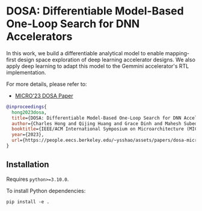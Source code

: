 # DOSA: Differentiable Model-Based One-Loop Search for DNN Accelerators
In this work, we build a differentiable analytical model to enable mapping-first design space exploration of deep learning accelerator designs. We also apply deep learning to adapt this model to the Gemmini accelerator's RTL implementation.

For more details, please refer to:
- [MICRO'23 DOSA Paper](https://people.eecs.berkeley.edu/~ysshao/assets/papers/dosa-micro2023.pdf)
```BibTex
@inproceedings{
  hong2023dosa,
  title={DOSA: Differentiable Model-Based One-Loop Search for DNN Accelerators},
  author={Charles Hong and Qijing Huang and Grace Dinh and Mahesh Subedar and Yakun Sophia Shao},
  booktitle={IEEE/ACM International Symposium on Microarchitecture (MICRO)},
  year={2023},
  url={https://people.eecs.berkeley.edu/~ysshao/assets/papers/dosa-micro2023.pdf}
}
```

## Installation
Requires `python>=3.10.0`.

To install Python dependencies:

```
pip install -e .
```
